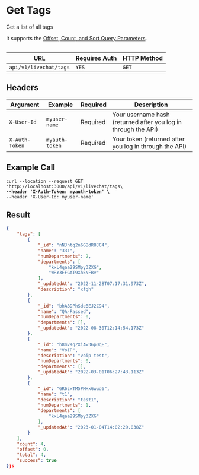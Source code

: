 # Get Tags

Get a list of all tags

It supports the [Offset, Count, and Sort Query Parameters](../pagination.md).

<figure><img src="../../../../../.gitbook/assets/enterprise.jpg" alt=""><figcaption></figcaption></figure>

| URL                    | Requires Auth | HTTP Method |
| ---------------------- | ------------- | ----------- |
| `api/v1/livechat/tags` | `YES`         | `GET`       |

## Headers

| Argument       | Example        | Required | Description                                                    |
| -------------- | -------------- | -------- | -------------------------------------------------------------- |
| `X-User-Id`    | `myuser-name`  | Required | Your username hash (returned after you log in through the API) |
| `X-Auth-Token` | `myauth-token` | Required | Your token (returned after you log in through the API)         |

## Example Call

<pre class="language-bash"><code class="lang-bash">curl --location --request GET 'http://localhost:3000/api/v1/livechat/tags\
<strong>--header 'X-Auth-Token: myauth-token' \
</strong>--header 'X-User-Id: myuser-name'
</code></pre>

## Result

```json
{
    "tags": [
        {
            "_id": "nNJntq2n6GBdR8JC4",
            "name": "331",
            "numDepartments": 2,
            "departments": [
                "kxL4qaa29SMpy3ZXG",
                "WRY3EFGAT9Xh5NFBv"
            ],
            "_updatedAt": "2022-11-28T07:17:31.973Z",
            "description": "xfgh"
        },
        {
            "_id": "bhA8DPhSdeBEJ2C94",
            "name": "QA-Passed",
            "numDepartments": 0,
            "departments": [],
            "_updatedAt": "2022-08-30T12:14:54.173Z"
        },
        {
            "_id": "b8mvKqZXiAw36pDqE",
            "name": "VoIP",
            "description": "voip test",
            "numDepartments": 0,
            "departments": [],
            "_updatedAt": "2022-03-01T06:27:43.113Z"
        },
        {
            "_id": "GR6zxTM5PMHxGwud6",
            "name": "t1",
            "description": "test1",
            "numDepartments": 1,
            "departments": [
                "kxL4qaa29SMpy3ZXG"
            ],
            "_updatedAt": "2023-01-04T14:02:29.038Z"
        }
    ],
    "count": 4,
    "offset": 0,
    "total": 4,
    "success": true
}js
```
